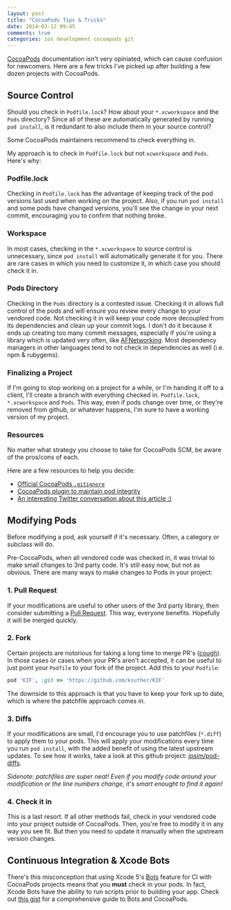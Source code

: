 ```yaml
---
layout: post
title: "CocoaPods Tips & Tricks"
date: 2014-03-12 09:45
comments: true
categories: ios development cocoapods git
---
```

[CocoaPods][1] documentation isn't very opiniated, which can cause confusion for newcomers. Here are a few tricks I've picked up after building a few dozen projects with CocoaPods.

## Source Control

Should you check in `Podfile.lock`? How about your `*.xcworkspace` and the `Pods` directory? Since all of these are automatically generated by running `pod install`, is it redundant to also include them in your source control?

Some CocoaPods maintainers recommend to check everything in.

My approach is to check in `Podfile.lock` but not `xcworkspace` and `Pods`. Here's why:

### Podfile.lock

Checking in `Podfile.lock` has the advantage of keeping track of the pod versions last used when working on the project. Also, if you run `pod install` and some pods have changed versions, you'll see the change in your next commit, encouraging you to confirm that nothing broke.

### Workspace

In most cases, checking in the `*.xcworkspace` to source control is unnecessary, since `pod install` will automatically generate it for you. There are rare cases in which you need to customize it, in which case you should check it in.

### Pods Directory

Checking in the `Pods` directory is a contested issue. Checking it in allows full control of the pods and will ensure you review every change to your vendored code. Not checking it in will keep your code more decoupled from its dependencies and clean up your commit logs. I don't do it because it ends up creating too many commit messages, especially if you're using a library which is updated very often, like [AFNetworking][2]. Most dependency managers in other languages tend to not check in dependencies as well (i.e. npm & rubygems).

### Finalizing a Project

If I'm going to stop working on a project for a while, or I'm handing it off to a client, I'll create a branch with everything checked in. `Podfile.lock`, `*.xcworkspace` and `Pods`. This way, even if pods change over time, or they're removed from github, or whatever happens, I'm sure to have a working version of my project.

### Resources

No matter what strategy you choose to take for CocoaPods SCM, be aware of the pros/cons of each.

Here are a few resources to help you decide:

* [Official CocoaPods `.gitignore`](https://github.com/CocoaPods/pod-template/blob/master/.gitignore)
* [CocoaPods plugin to maintain pod integrity](https://github.com/swizzlr/integer)
* [An interesting Twitter conversation about this article :)](https://twitter.com/simjp/status/443779386865500160)

## Modifying Pods

Before modifying a pod, ask yourself if it's necessary. Often, a category or subclass will do.

Pre-CocoaPods, when all vendored code was checked in, it was trivial to make small changes to 3rd party code. It's still easy now, but not as obvious. There are many ways to make changes to Pods in your project:

### 1. Pull Request

If your modifications are useful to other users of the 3rd party library, then consider submitting a [Pull Request][4]. This way, everyone benefits. Hopefully it will be merged quickly.

### 2. Fork

Certain projects are notorious for taking a long time to merge PR's ([cough][5]). In those cases or cases when your PR's aren't accepted, it can be useful to just point your `Podfile` to your fork of the project. Add this to your `Podfile`:

```ruby
pod 'KIF', :git => 'https://github.com/ksuther/KIF'
```

The downside to this approach is that you have to keep your fork up to date, which is where the patchfile approach comes in.

### 3. Diffs

If your modifications are small, I'd encourage you to use patchfiles (`*.diff`) to apply them to your pods. This will apply your modifications every time you run `pod install`, with the added benefit of using the latest upstream updates. To see how it works, take a look at this github project: [jpsim/pod-diffs][6].

*Sidenote: patchfiles are super neat! Even if you modify code around your modification or the line numbers change, it's smart enought to find it again!*

### 4. Check it in

This is a last resort. If all other methods fail, check in your vendored code into your project outside of CocoaPods. Then, you're free to modify it in any way you see fit. But then you need to update it manually when the upstream version changes.

## Continuous Integration & Xcode Bots

There's this misconception that using Xcode 5's [Bots] feature for CI with CocoaPods projects means that you **must** check in your pods. In fact, Xcode Bots have the ability to run scripts prior to building your app. Check out [this gist][7] for a comprehensive guide to Bots and CocoaPods.

[1]: http://cocoapods.org
[2]: https://github.com/AFNetworking/AFNetworking
[4]: https://help.github.com/articles/using-pull-requests
[5]: https://github.com/kif-framework/KIF
[6]: https://github.com/jpsim/pod-diffs
[Bots]: https://developer.apple.com/library/ios/documentation/IDEs/Conceptual/xcode_guide-continuous_integration/ConfigureBots/ConfigureBots.html
[7]: https://gist.github.com/mtitolo/f5283c54e300d88d9418
